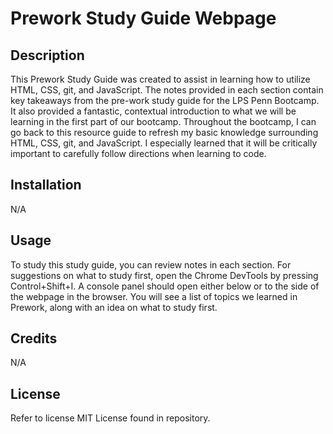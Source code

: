 # Prework Study Guide Webpage

## Description

This Prework Study Guide was created to assist in learning how to utilize HTML, CSS, git, and JavaScript. The notes provided in each section contain key takeaways from the pre-work study guide for the LPS Penn Bootcamp. It also provided a fantastic, contextual introduction to what we will be learning in the first part of our bootcamp. Throughout the bootcamp, I can go back to this resource guide to refresh my basic knowledge surrounding HTML, CSS, git, and JavaScript. I especially learned that it will be critically important to carefully follow directions when learning to code. 

## Installation

N/A


## Usage

To study this study guide, you can review notes in each section. For suggestions on what to study first, open the Chrome DevTools by pressing Control+Shift+I. A console panel should open either below or to the side of the webpage in the browser. You will see a list of topics we learned in Prework, along with an idea on what to study first.

## Credits

N/A


## License

Refer to license MIT License found in repository.

